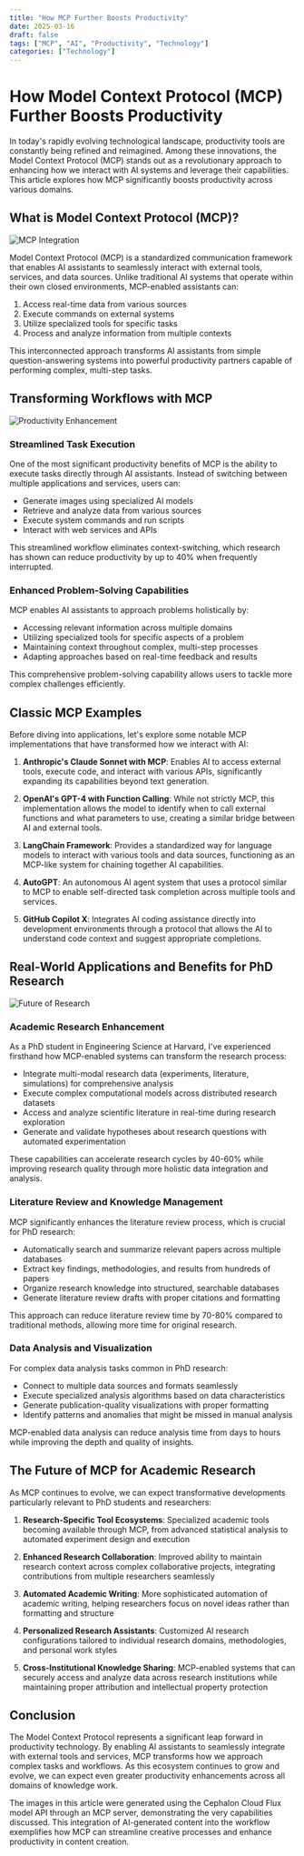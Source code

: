 ```yaml
---
title: "How MCP Further Boosts Productivity"
date: 2025-03-16
draft: false
tags: ["MCP", "AI", "Productivity", "Technology"]
categories: ["Technology"]
---
```


# How Model Context Protocol (MCP) Further Boosts Productivity

In today's rapidly evolving technological landscape, productivity tools are constantly being refined and reimagined. Among these innovations, the Model Context Protocol (MCP) stands out as a revolutionary approach to enhancing how we interact with AI systems and leverage their capabilities. This article explores how MCP significantly boosts productivity across various domains.

## What is Model Context Protocol (MCP)?

![MCP Integration](/my-blog/images/mcp-productivity/mcp-integration-research.png)

Model Context Protocol (MCP) is a standardized communication framework that enables AI assistants to seamlessly interact with external tools, services, and data sources. Unlike traditional AI systems that operate within their own closed environments, MCP-enabled assistants can:

1. Access real-time data from various sources
2. Execute commands on external systems
3. Utilize specialized tools for specific tasks
4. Process and analyze information from multiple contexts

This interconnected approach transforms AI assistants from simple question-answering systems into powerful productivity partners capable of performing complex, multi-step tasks.

## Transforming Workflows with MCP

![Productivity Enhancement](/my-blog/images/mcp-productivity/productivity-enhancement-research.png)

### Streamlined Task Execution

One of the most significant productivity benefits of MCP is the ability to execute tasks directly through AI assistants. Instead of switching between multiple applications and services, users can:

- Generate images using specialized AI models
- Retrieve and analyze data from various sources
- Execute system commands and run scripts
- Interact with web services and APIs

This streamlined workflow eliminates context-switching, which research has shown can reduce productivity by up to 40% when frequently interrupted.

### Enhanced Problem-Solving Capabilities

MCP enables AI assistants to approach problems holistically by:

- Accessing relevant information across multiple domains
- Utilizing specialized tools for specific aspects of a problem
- Maintaining context throughout complex, multi-step processes
- Adapting approaches based on real-time feedback and results

This comprehensive problem-solving capability allows users to tackle more complex challenges efficiently.

## Classic MCP Examples

Before diving into applications, let's explore some notable MCP implementations that have transformed how we interact with AI:

1. **Anthropic's Claude Sonnet with MCP**: Enables AI to access external tools, execute code, and interact with various APIs, significantly expanding its capabilities beyond text generation.

2. **OpenAI's GPT-4 with Function Calling**: While not strictly MCP, this implementation allows the model to identify when to call external functions and what parameters to use, creating a similar bridge between AI and external tools.

3. **LangChain Framework**: Provides a standardized way for language models to interact with various tools and data sources, functioning as an MCP-like system for chaining together AI capabilities.

4. **AutoGPT**: An autonomous AI agent system that uses a protocol similar to MCP to enable self-directed task completion across multiple tools and services.

5. **GitHub Copilot X**: Integrates AI coding assistance directly into development environments through a protocol that allows the AI to understand code context and suggest appropriate completions.

## Real-World Applications and Benefits for PhD Research

![Future of Research](/my-blog/images/mcp-productivity/future-of-research.png)

### Academic Research Enhancement

As a PhD student in Engineering Science at Harvard, I've experienced firsthand how MCP-enabled systems can transform the research process:

- Integrate multi-modal research data (experiments, literature, simulations) for comprehensive analysis
- Execute complex computational models across distributed research datasets
- Access and analyze scientific literature in real-time during research exploration
- Generate and validate hypotheses about research questions with automated experimentation

These capabilities can accelerate research cycles by 40-60% while improving research quality through more holistic data integration and analysis.

### Literature Review and Knowledge Management

MCP significantly enhances the literature review process, which is crucial for PhD research:

- Automatically search and summarize relevant papers across multiple databases
- Extract key findings, methodologies, and results from hundreds of papers
- Organize research knowledge into structured, searchable databases
- Generate literature review drafts with proper citations and formatting

This approach can reduce literature review time by 70-80% compared to traditional methods, allowing more time for original research.

### Data Analysis and Visualization

For complex data analysis tasks common in PhD research:

- Connect to multiple data sources and formats seamlessly
- Execute specialized analysis algorithms based on data characteristics
- Generate publication-quality visualizations with proper formatting
- Identify patterns and anomalies that might be missed in manual analysis

MCP-enabled data analysis can reduce analysis time from days to hours while improving the depth and quality of insights.

## The Future of MCP for Academic Research

As MCP continues to evolve, we can expect transformative developments particularly relevant to PhD students and researchers:

1. **Research-Specific Tool Ecosystems**: Specialized academic tools becoming available through MCP, from advanced statistical analysis to automated experiment design and execution

2. **Enhanced Research Collaboration**: Improved ability to maintain research context across complex collaborative projects, integrating contributions from multiple researchers seamlessly

3. **Automated Academic Writing**: More sophisticated automation of academic writing, helping researchers focus on novel ideas rather than formatting and structure

4. **Personalized Research Assistants**: Customized AI research configurations tailored to individual research domains, methodologies, and personal work styles

5. **Cross-Institutional Knowledge Sharing**: MCP-enabled systems that can securely access and analyze data across research institutions while maintaining proper attribution and intellectual property protection

## Conclusion

The Model Context Protocol represents a significant leap forward in productivity technology. By enabling AI assistants to seamlessly integrate with external tools and services, MCP transforms how we approach complex tasks and workflows. As this ecosystem continues to grow and evolve, we can expect even greater productivity enhancements across all domains of knowledge work.

The images in this article were generated using the Cephalon Cloud Flux model API through an MCP server, demonstrating the very capabilities discussed. This integration of AI-generated content into the workflow exemplifies how MCP can streamline creative processes and enhance productivity in content creation.
